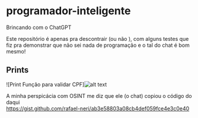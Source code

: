 # programador-inteligente
Brincando com o ChatGPT

Este repositório é apenas pra descontrair (ou não ), com alguns testes que fiz pra demonstrar que não sei nada de programação e o tal do chat é bom mesmo!

## Prints

![Print Função para validar CPF]![alt text](https://raw.githubusercontent.com/madrollan/programador-inteligente/main/prints/validarCPF.jpg)  

A minha perspicácia com OSINT me diz que ele (o chat) copiou o código do daqui  
https://gist.github.com/rafael-neri/ab3e58803a08cb4def059fce4e3c0e40
